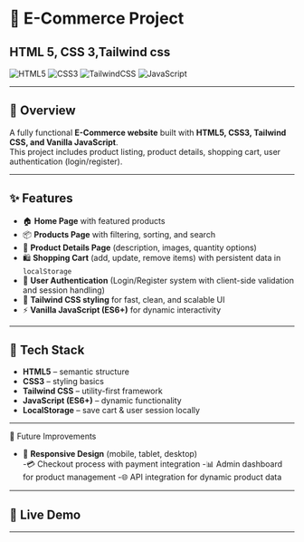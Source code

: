 # 🛒 E-Commerce Project
## HTML 5, CSS 3,Tailwind css


![HTML5](https://img.shields.io/badge/HTML5-orange?logo=html5&logoColor=white)
![CSS3](https://img.shields.io/badge/CSS3-blue?logo=css3&logoColor=white)
![TailwindCSS](https://img.shields.io/badge/TailwindCSS-38B2AC?logo=tailwind-css&logoColor=white)
![JavaScript](https://img.shields.io/badge/JavaScript-yellow?logo=javascript&logoColor=black)

---

## 📌 Overview
A fully functional **E-Commerce website** built with **HTML5, CSS3, Tailwind CSS, and Vanilla JavaScript**.  
This project includes product listing, product details, shopping cart, user authentication (login/register).

---

## ✨ Features
- 🏠 **Home Page** with featured products  
- 📦 **Products Page** with filtering, sorting, and search  
- 🔎 **Product Details Page** (description, images, quantity options)  
- 🛍️ **Shopping Cart** (add, update, remove items) with persistent data in `localStorage`  
- 🔐 **User Authentication** (Login/Register system with client-side validation and session handling)  
- 🎨 **Tailwind CSS styling** for fast, clean, and scalable UI  
- ⚡ **Vanilla JavaScript (ES6+)** for dynamic interactivity

---

## 🧰 Tech Stack
- **HTML5** – semantic structure  
- **CSS3** – styling basics  
- **Tailwind CSS** – utility-first framework  
- **JavaScript (ES6+)** – dynamic functionality  
- **LocalStorage** – save cart & user session locally

---

🔮 Future Improvements
- 📱 **Responsive Design** (mobile, tablet, desktop)  
-💳 Checkout process with payment integration
-📊 Admin dashboard for product management
-🌐 API integration for dynamic product data

---

## 🚀 Live Demo

---
